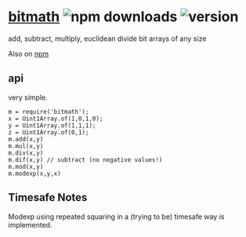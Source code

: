 # [bitmath](https://github.com/crislin2046/bitmath) ![npm downloads](https://img.shields.io/npm/dt/bitmath) ![version](https://img.shields.io/npm/v/bitmath)

add, subtract, multiply, euclidean divide bit arrays of any size

Also on [npm](https://www.npmjs.com/package/bitmath)

## api

very simple.

```
m = require('bitmath');
x = Uint1Array.of(1,0,1,0);
y = Uint1Array.of(1,1,1);
z = Uint1Array.of(0,1);
m.add(x,y)
m.mul(x,y)
m.div(x,y)
m.dif(x,y) // subtract (no negative values!)
m.mod(x,y)
m.modexp(x,y,x)
```


## Timesafe Notes

Modexp using repeated squaring in a (trying to be) timesafe way is implemented.
